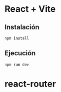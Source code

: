 # React + Vite

## Instalación

```
npm install
```

## Ejecución

```
npm run dev
```
# react-router
